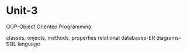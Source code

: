 # Unit-3

OOP-Object Oriented Programming

classes, onjects, methods, properties
    relational databases-ER diagrams-SQL language
